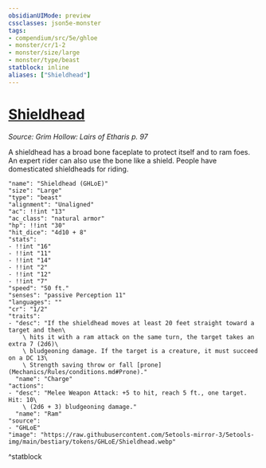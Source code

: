 ```yaml
---
obsidianUIMode: preview
cssclasses: json5e-monster
tags:
- compendium/src/5e/ghloe
- monster/cr/1-2
- monster/size/large
- monster/type/beast
statblock: inline
aliases: ["Shieldhead"]
---
```

# [Shieldhead](Mechanics\bestiary\beast/shieldhead-ghloe.md)
*Source: Grim Hollow: Lairs of Etharis p. 97*  

A shieldhead has a broad bone faceplate to protect itself and to ram foes. An expert rider can also use the bone like a shield. People have domesticated shieldheads for riding.

```statblock
"name": "Shieldhead (GHLoE)"
"size": "Large"
"type": "beast"
"alignment": "Unaligned"
"ac": !!int "13"
"ac_class": "natural armor"
"hp": !!int "30"
"hit_dice": "4d10 + 8"
"stats":
- !!int "16"
- !!int "11"
- !!int "14"
- !!int "2"
- !!int "12"
- !!int "7"
"speed": "50 ft."
"senses": "passive Perception 11"
"languages": ""
"cr": "1/2"
"traits":
- "desc": "If the shieldhead moves at least 20 feet straight toward a target and then\
    \ hits it with a ram attack on the same turn, the target takes an extra 7 (2d6)\
    \ bludgeoning damage. If the target is a creature, it must succeed on a DC 13\
    \ Strength saving throw or fall [prone](Mechanics/Rules/conditions.md#Prone)."
  "name": "Charge"
"actions":
- "desc": "Melee Weapon Attack: +5 to hit, reach 5 ft., one target. Hit: 10\
    \ (2d6 + 3) bludgeoning damage."
  "name": "Ram"
"source":
- "GHLoE"
"image": "https://raw.githubusercontent.com/5etools-mirror-3/5etools-img/main/bestiary/tokens/GHLoE/Shieldhead.webp"
```
^statblock